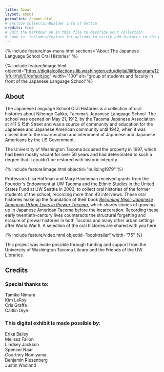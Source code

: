```yaml
---
title: About
layout: about
permalink: /about.html
# include CollectionBuilder info at bottom
credits: true
# Edit the markdown on in this file to describe your collection
# Look in _includes/feature for options to easily add features to the page
---
```


{% include feature/nav-menu.html sections="About The Japanese Language School Oral Histories" %}

{% include feature/image.html objectid="https://digitalcollections.lib.washington.edu/digital/iiif/panoram/121/full/full/0/default.jpg" width="100" alt="group of students and faculty in front of the Japanese Language School"%}

## About
The Japanese Language School Oral Histories is a collection of oral histories about Nihongo Gakko, Tacoma’s Japanese Language School. The school was opened on May 21, 1912, by the Tacoma Japanese Association at 411 S 15th Street and was a source of community and education for the Japanese and Japanese American community until 1942, when it was closed due to the incarceration and internment of Japanese and Japanese Americans by the US Government.  

The University of Washington Tacoma acquired the property in 1997, which had been mostly vacant for over 50 years and had deteriorated to such a degree that it couldn’t be restored with historic integrity. 

{% include feature/image.html objectid="building1979" %}

Professors Lisa Hoffman and Mary Hanneman received grants from the Founder's Endowment at UW Tacoma and the Ethnic Studies in the United States Fund at UW Seattle in 2003, to collect oral histories of the former students of the school, recording more than 40 interviews. These oral histories make up the foundation of their book *[Becoming Nisei: Japanese American Urban Lives in Prewar Tacoma](https://uwapress.uw.edu/book/9780295748221/becoming-nisei/)*, which shares stories of growing up in Japanese American Tacoma before the incarceration. Recording these early twentieth-century lives counteracts the structural forgetting and erasure of prewar histories in both Tacoma and many other urban settings after World War II. A selection of the oral histories are shared with you here. 

{% include feature/video.html objectid="booktrailer" width="75" %}

This project was made possible through funding and support from the University of Washington Tacoma Library and the Friends of the UW Libraries. 

##  Credits
### Special thanks to: 
Tamiko Nimura <br>
Kim LeRoy <br>
Cris Graffa <br>
Caitlin Oiye  <br>

### This digital exhibit is made possible by: 
Erika Bailey  <br>
Melissa Fallon <br>
Lindsey Jackson <br>
Spencer Naar <br>
Courtney Nomiyama <br>
Benjamin Riesenberg <br>
Justin Wadland <br>
 


